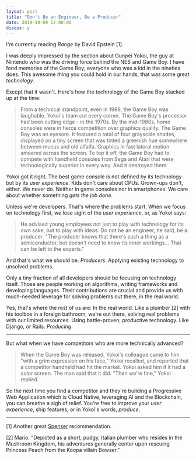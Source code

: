 ```yaml
---
layout: post
title: "Don't Be an Engineer, Be a Producer"
date: 2019-10-09 12:00:00
disqus: y
---
```


I'm currently reading *Range* by David Epstein [1].

I was deeply impressed by the section about Gunpei Yokoi, the guy at
Nintendo who was the driving force behind the NES and Game Boy. I have
fond memories of the Game Boy; everyone who was a kid in the nineties
does. This awesome *thing* you could hold in our hands, that was some
great *technology*.

Except that it wasn't. Here's how the technology of the Game Boy
stacked up at the time:

> From a technical standpoint, even in 1989, the Game Boy was
> laughable. Yokoi's team cut every corner. The Game Boy's processor had
> been cutting edge - in the 1970s. By the mid-1980s, home consoles were
> in fierce competition over graphics quality. The Game Boy was an
> eyesore. It featured a total of four grayscale shades, displayed on a
> tiny screen that was tinted a greenish hue somewhere between mucus and
> old alfalfa. Graphics in fast lateral motion smeared across the
> screen. To top it off, the Game Boy had to compete with handheld
> consoles from Sega and Atari that were technologically superior in
> every way. And it destroyed them.

Yokoi got it right. The best game console is not defined by its
technology but by its *user experience*. Kids don't care about
CPUs. Grown-ups don't, either. We never do. Neither in game consoles
nor in smartphones. We care about whether something *gets the job
done*.

Unless we're developers. That's where the problems start. When we
focus on technology first, we lose sight of the *user experience*, or,
as Yokoi says:

> He advised young employees not just to play with technology for its
> own sake, but to play with ideas. Do not be an engineer, he said, be
> a producer. "The producer knows that there's such a thing as a
> semiconductor, but doesn't need to know its inner workings... That
> can be left to the experts."

And that's what we should be. *Producers*. Applying existing
technology to unsolved problems.

Only a tiny fraction of all developers should be focusing on
technology itself. Those are people working on algorithms, writing
frameworks and developing languages. Their contributions are crucial
and provide us with much-needed leverage for solving problems out
there, in the real world.

Yes, that's where the rest of us are: In the real world. Like a
plumber [2] with his toolbox in a foreign bathroom, we're out there,
solving real problems with our limited resources. Using battle-proven,
productive technology. Like Django, or Rails. *Producing*.

---

But what when we have competitors who are more technically advanced?

> When the Game Boy was released, Yokoi's colleague came to him "with a
> grim expression on his face," Yokoi recalled, and reported that a
> competitor handheld had hit the market. Yokoi asked him if it had a
> color screen. The man said that it did. "Then we're fine," Yokoi
> replied.

So the next time you find a competitor and they're building a
Progressive Web Application which is Cloud Native, leveraging AI and
the Blockchain, you can breathe a sigh of relief. You're free to
improve your *user experience*, ship features, or in Yokoi's words,
*produce*.

---

[1] Another great [Spenser][spenser] recommendation.

[2] Mario. "Depicted as a short, pudgy, Italian plumber who resides in
the Mushroom Kingdom, his adventures generally center upon rescuing
Princess Peach from the Koopa villain Bowser."


<!-- Links -->

[spenser]: https://spenser.xyz
